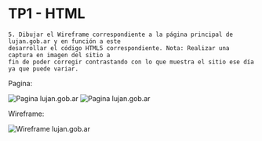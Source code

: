 # TP1 - HTML

	5. Dibujar el Wireframe correspondiente a la página principal de lujan.gob.ar y en función a este
	desarrollar el código HTML5 correspondiente. Nota: Realizar una captura en imagen del sitio a
	fin de poder corregir contrastando con lo que muestra el sitio ese día ya que puede variar.

Pagina:

![Pagina lujan.gob.ar](https://github.com/JuanISacco/11086-PAW/blob/master/TP1%20-%20HTML/Punto%205/lujan1.png)
![Pagina lujan.gob.ar](https://github.com/JuanISacco/11086-PAW/blob/master/TP1%20-%20HTML/Punto%205/lujan2.png)

Wireframe:	

![Wireframe lujan.gob.ar](https://github.com/JuanISacco/11086-PAW/blob/master/TP1%20-%20HTML/Punto%205/wireframe.png)


